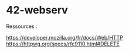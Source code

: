 # 42-webserv
Ressources : 

https://developer.mozilla.org/fr/docs/Web/HTTP
https://httpwg.org/specs/rfc9110.html#DELETE
